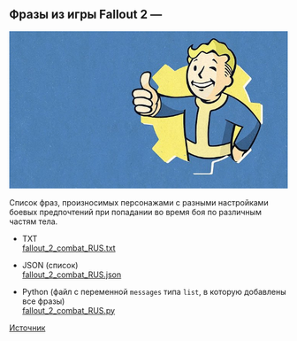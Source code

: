## Фразы из игры Fallout 2 — 

![preview.jpg](preview.jpg)

Список фраз, произносимых персонажами с разными настройками боевых предпочтений 
при попадании во время боя по различным частям тела.

- TXT  
[fallout_2_combat_RUS.txt](fallout_2_combat_RUS.txt)  


- JSON (список)  
[fallout_2_combat_RUS.json](fallout_2_combat_RUS.json)  


- Python (файл с переменной `messages` типа `list`, в которую добавлены все фразы)  
[fallout_2_combat_RUS.py](fallout_2_combat_RUS.py)  


[Источник](https://fallout.fandom.com/ru/wiki/COMBATAI.MSG_(Fallout_2))